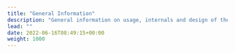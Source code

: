 ```yaml
---
title: "General Information"
description: "General information on usage, internals and design of the Green Metrics Tool"
lead: ""
date: 2022-06-16T08:49:15+00:00
weight: 1000
---
```


